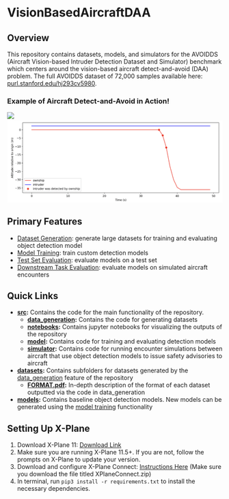 # VisionBasedAircraftDAA

## Overview
This repository contains datasets, models, and simulators for the AVOIDDS (Aircraft Vision-based Intruder Detection Dataset and Simulator) benchmark which centers around the vision-based aircraft detect-and-avoid (DAA) problem. The full AVOIDDS dataset of 72,000 samples available here: [purl.stanford.edu/hj293cv5980](https://purl.stanford.edu/hj293cv5980).

### Example of Aircraft Detect-and-Avoid in Action!
![](./example.gif)
![](./examplegraph.png)

## Primary Features
* [Dataset Generation](./src/data_generation/): generate large datasets for training and evaluating object detection model
* [Model Training](./src/model/): train custom detection models
* [Test Set Evaluation](./src/model/): evaluate models on a test set
* [Downstream Task Evaluation](./src/simulator/): evaluate models on simulated aircraft encounters

## Quick Links
* **[src](./src/):** Contains the code for the main functionality of the repository. 
    * **[data_generation](./src/data_generation/):** Contains the code for generating datasets
    * **[notebooks](./src/notebooks/):** Contains jupyter notebooks for visualizing the outputs of the repository 
    * **[model](./src/model/):** Contains code for training and evaluating detection models
    * **[simulator](./src/simulator/):** Contains code for running encounter simulations between aircraft that use object detection models to issue safety advisories to aircraft
* **[datasets](./datasets/):** Contains subfolders for datasets generated by the [data_generation](src/data_generation/) feature of the repository
    * **[FORMAT.pdf](datasets/FORMAT.pdf):** In-depth description of the format of each dataset outputted via the code in data_generation
* **[models](./models/):** Contains baseline object detection models. New models can be generated using the [model training](./src/model/) functionality


## Setting Up X-Plane
1. Download X-Plane 11: [Download Link](https://www.x-plane.com/desktop/try-it/older/)
2. Make sure you are running X-Plane 11.5+. If you are not, follow the prompts on X-Plane to update your version.
3. Download and configure X-Plane Connect: [Instructions Here](https://github.com/nasa/XPlaneConnect) (Make sure you download the file titled XPlaneConnect.zip)
4. In terminal, run `pip3 install -r requirements.txt` to install the necessary dependencies. 